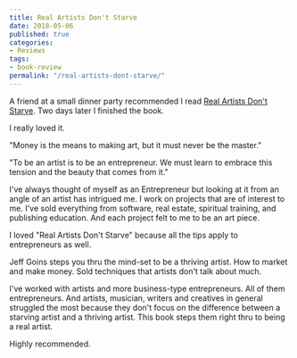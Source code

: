 ```yaml
---
title: Real Artists Don't Starve
date: 2018-05-06
published: true
categories:
- Reviews
tags:
- book-review
permalink: "/real-artists-dont-starve/"
---
```

A friend at a small dinner party recommended I read [Real Artists Don't Starve](https://amzn.to/2rqlJVp). Two days later I finished the book.

I really loved it.

"Money is the means to making art, but it must never be the master."

"To be an artist is to be an entrepreneur. We must learn to embrace this tension and the beauty that comes from it."

I've always thought of myself as an Entrepreneur but looking at it from an angle of an artist has intrigued me. I work on projects that are of interest to me. I've sold everything from software, real estate, spiritual training, and publishing education. And each project felt to me to be an art piece.

I loved "Real Artists Don't Starve" because all the tips apply to entrepreneurs as well.

Jeff Goins steps you thru the mind-set to be a thriving artist. How to market and make money. Sold techniques that artists don't talk about much.

I've worked with artists and more business-type entrepreneurs. All of them entrepreneurs. And artists, musician, writers and creatives in general struggled the most because they don't focus on the difference between a starving artist and a thriving artist. This book steps them right thru to being a real artist.

Highly recommended.
